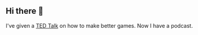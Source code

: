 ## Hi there 👋

I've given a [TED Talk](https://www.youtube.com/watch?v=AjmtijoBNzM) on how to make better games. Now I have a podcast.

<!--
**Taperofpaper/Taperofpaper** is a ✨ _special_ ✨ repository because its `README.md` (this file) appears on your GitHub profile.

Here are some ideas to get you started:

- 🔭 I’m currently working on ...
- 🌱 I’m currently learning ...
- 👯 I’m looking to collaborate on ...
- 🤔 I’m looking for help with ...
- 💬 Ask me about ...
- 📫 How to reach me: ...
- 😄 Pronouns: ...
- ⚡ Fun fact: ...
-->

